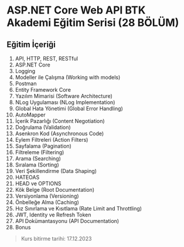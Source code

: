 # **ASP.NET Core Web API BTK Akademi Eğitim Serisi (28 BÖLÜM)**
## Eğitim İçeriği
1. API, HTTP, REST, RESTful
2. ASP.NET Core
3. Logging
4. Modeller ile Çalışma (Working with models)
5. Postman
6. Entity Framework Core
7. Yazılım Mimarisi (Software Architecture)
8. NLog Uygulaması (NLog Implementation)
9. Global Hata Yönetimi (Global Error Handling)
10. AutoMapper
11. İçerik Pazarlığı (Content Negotiation)
12. Doğrulama (Validation)
13. Asenkron Kod (Asynchronous Code)
14. Eylem Filtreleri (Action Filters)
15. Sayfalama (Pagination)
16. Filtreleme (Filtering)
17. Arama (Searching)
18. Sıralama (Sorting)
19. Veri Şekillendirme (Data Shaping)
20. HATEOAS
21. HEAD ve OPTIONS
22. Kök Belge (Root Documentation)
23. Versiyonlama (Versioning)
24. Önbelleğe Alma (Caching)
25. Hız Sınırlama ve Kısıtlama (Rate Limit and Throttling)
26. JWT, Identity ve Refresh Token
27. API Dokümantasyonu (API Documentation)
28. Bonus

>Kurs bitirme tarihi: 17.12.2023
